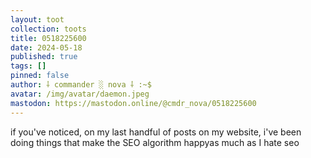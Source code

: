 ```yaml
---
layout: toot
collection: toots
title: 0518225600
date: 2024-05-18
published: true
tags: []
pinned: false
author: ⸸ commander ░ nova ⸸ :~$
avatar: /img/avatar/daemon.jpeg
mastodon: https://mastodon.online/@cmdr_nova/0518225600
---
```


if you've noticed, on my last handful of posts on my website, i've been doing things that make the SEO algorithm happyas much as I hate seo
